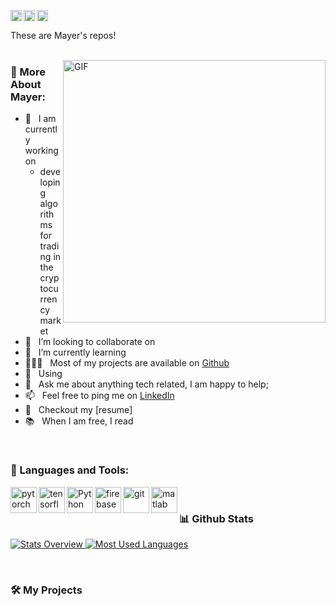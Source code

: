 <a href='https://www.linkedin.com/in/ludentrop/'><img align='left' alt="linkedin" src="https://raw.githubusercontent.com/rahul-jha98/rahul-jha98/561d474902b59c7429ec22bb73e225696c27b202/assets/linkedin.svg" height='18px'/></a>
<a href='https://twitter.com/ludentrop/'><img align='left' alt="twitter" src="https://raw.githubusercontent.com/rahul-jha98/rahul-jha98/561d474902b59c7429ec22bb73e225696c27b202/assets/twitter.svg" height='18px'/></a>
<a href='https://www.kaggle.com/mayerludentrop/'><img alt="kaggle" src="https://raw.githubusercontent.com/rahul-jha98/rahul-jha98/561d474902b59c7429ec22bb73e225696c27b202/assets/kaggle.svg" height='18px'/></a>


These are Mayer's repos!
<br/>
<br/>

<img align="right" alt="GIF" src="https://github.com/Ludentrop/wall/blob/master/ANN.gif" width="420px"/>
  
### 🧐 More About Mayer:

- 🔭 &nbsp; I am currently working on
  - developing algorithms for trading in the cryptocurrency market
- 🤝 &nbsp; I’m looking to collaborate on 
- 🌱 &nbsp; I’m currently learning  
- 👨🏻‍💻 &nbsp; Most of my projects are available on [Github](https://github.com/ludentrop?tab=repositories)
- 🎨 &nbsp; Using 
- 💬 &nbsp; Ask me about anything tech related, I am happy to help;
- 📫 &nbsp; Feel free to ping me on [LinkedIn](https://www.linkedin.com/in/ludentrop/)
- 📝 &nbsp; Checkout my [resume]
- 📚 &nbsp; When I am free, I read 

<br>

### 🔨 Languages and Tools:
<a href="https://pytorch.org/" target="_blank"> <img align="left" src="https://raw.githubusercontent.com/rahul-jha98/github_readme_icons/main/language_and_tools/square/pytorch/pytorch.svg" alt="pytorch" height="42px"/> </a> 
<a href="https://www.tensorflow.org" target="_blank"> <img align="left" src="https://raw.githubusercontent.com/rahul-jha98/github_readme_icons/main/language_and_tools/square/tensorflow/tensorflow.svg" alt="tensorflow" height="42px"/> </a> 
<a href="https://www.python.org" target="_blank"><img align="left" alt="Python" height ="42px" src="https://raw.githubusercontent.com/rahul-jha98/github_readme_icons/main/language_and_tools/square/python/python.svg"></a>
<a href="https://firebase.google.com/" target="_blank"> <img align="left" src="https://raw.githubusercontent.com/rahul-jha98/github_readme_icons/main/language_and_tools/square/firebase/firebase.svg" alt="firebase" height ="42px"/> </a>
<a href="https://git-scm.com/" target="_blank"> <img src="https://raw.githubusercontent.com/rahul-jha98/github_readme_icons/main/language_and_tools/square/git-scm/git-scm.svg" align="left" alt="git" height='42px'/> </a>
<a href="https://www.mathworks.com/" target="_blank"> <img src="https://upload.wikimedia.org/wikipedia/commons/2/21/Matlab_Logo.png" align="left" alt="matlab" height='42px'/> </a>

<br>


### 📊 Github Stats
<a href='https://github.com/ludentrop/github-stats-transparent'>
  
![Stats Overview](https://raw.githubusercontent.com/ludentrop/github-stats-transparent/output/generated/overview.svg)
![Most Used Languages](https://raw.githubusercontent.com/ludentrop/github-stats-transparent/output/generated/languages.svg)

</a>

<br>

### 🛠️ My Projects
